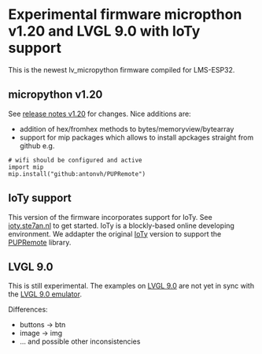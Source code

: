 # Experimental firmware micropthon v1.20 and LVGL 9.0 with IoTy support
This is the newest lv_micropython firmware compiled for LMS-ESP32. 

## micropython v1.20
See [release notes v1.20](https://github.com/micropython/micropython/releases) for changes. 
Nice additions are:
- addition of hex/fromhex methods to bytes/memoryview/bytearray
- support for mip packages which allows to install apckages straight from github e.g.

```
# wifi should be configured and active
import mip
mip.install("github:antonvh/PUPRemote")
```
## IoTy support
This version of the firmware incorporates support for IoTy. See [ioty.ste7an.nl](https://ioty.ste7an.nl/) to get started. IoTy is a blockly-based online developing environment. We addapter the original [IoTy](https://github.com/QuirkyCort/IoTy) version to support the [PUPRemote](https://github.com/antonvh/PUPRemote) library.

## LVGL 9.0
This is still experimental. The examples on [LVGL 9.0](https://docs.lvgl.io/master) are not yet in sync with the [LVGL 9.0 emulator](https://sim.lvgl.io/v9.0/micropython/ports/javascript/index.html).

Differences:
- buttons -> btn
- image -> img
- ... and possible other inconsistencies

